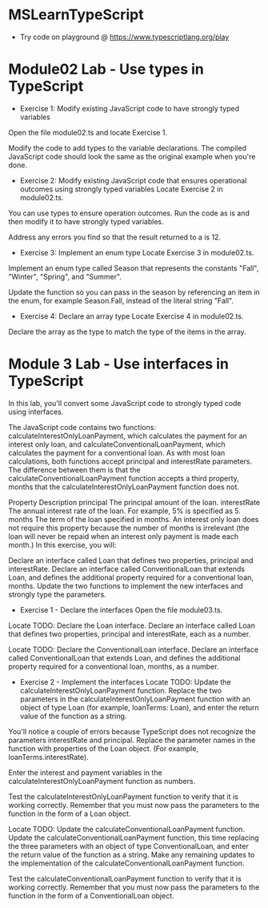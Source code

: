 # MSLearnTypeScript
- Try code on playground @ https://www.typescriptlang.org/play
# Module02 Lab - Use types in TypeScript
- Exercise 1: Modify existing JavaScript code to have strongly typed variables

Open the file module02.ts and locate Exercise 1.

Modify the code to add types to the variable declarations. The compiled JavaScript code should look the same as the original example when you're done.


- Exercise 2: Modify existing JavaScript code that ensures operational outcomes using strongly typed variables
Locate Exercise 2 in module02.ts.

You can use types to ensure operation outcomes. Run the code as is and then modify it to have strongly typed variables.

Address any errors you find so that the result returned to a is 12.

- Exercise 3: Implement an enum type
Locate Exercise 3 in module02.ts.

Implement an enum type called Season that represents the constants "Fall", "Winter", "Spring", and "Summer".

Update the function so you can pass in the season by referencing an item in the enum, for example Season.Fall, instead of the literal string "Fall".

- Exercise 4: Declare an array type
Locate Exercise 4 in module02.ts.

Declare the array as the type to match the type of the items in the array.



# Module 3 Lab - Use interfaces in TypeScript

In this lab, you'll convert some JavaScript code to strongly typed code using interfaces.

The JavaScript code contains two functions: calculateInterestOnlyLoanPayment, which calculates the payment for an interest only loan, and calculateConventionalLoanPayment, which calculates the payment for a conventional loan. As with most loan calculations, both functions accept principal and interestRate parameters. The difference between them is that the calculateConventionalLoanPayment function accepts a third property, months that the calculateInterestOnlyLoanPayment function does not.

Property	Description
principal	The principal amount of the loan.
interestRate	The annual interest rate of the loan. For example, 5% is specified as 5.
months	The term of the loan specified in months. An interest only loan does not require this property because the number of months is irrelevant (the loan will never be repaid when an interest only payment is made each month.)
In this exercise, you will:

Declare an interface called Loan that defines two properties, principal and interestRate.
Declare an interface called ConventionalLoan that extends Loan, and defines the additional property required for a conventional loan, months.
Update the two functions to implement the new interfaces and strongly type the parameters.

- Exercise 1 - Declare the interfaces
Open the file module03.ts.

Locate TODO: Declare the Loan interface. Declare an interface called Loan that defines two properties, principal and interestRate, each as a number.

Locate TODO: Declare the ConventionalLoan interface. Declare an interface called ConventionalLoan that extends Loan, and defines the additional property required for a conventional loan, months, as a number.


- Exercise 2 - Implement the interfaces
Locate TODO: Update the calculateInterestOnlyLoanPayment function. Replace the two parameters in the calculateInterestOnlyLoanPayment function with an object of type Loan (for example, loanTerms: Loan), and enter the return value of the function as a string.

You'll notice a couple of errors because TypeScript does not recognize the parameters interestRate and principal. Replace the parameter names in the function with properties of the Loan object. (For example, loanTerms.interestRate).

Enter the interest and payment variables in the calculateInterestOnlyLoanPayment function as numbers.

Test the calculateInterestOnlyLoanPayment function to verify that it is working correctly. Remember that you must now pass the parameters to the function in the form of a Loan object.

Locate TODO: Update the calculateConventionalLoanPayment function. Update the calculateConventionalLoanPayment function, this time replacing the three parameters with an object of type ConventionalLoan, and enter the return value of the function as a string. Make any remaining updates to the implementation of the calculateConventionalLoanPayment function.


Test the calculateConventionalLoanPayment function to verify that it is working correctly. Remember that you must now pass the parameters to the function in the form of a ConventionalLoan object.
